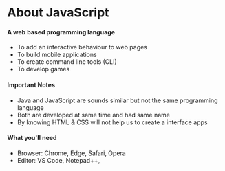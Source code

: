 # About JavaScript

#### A web based programming language 

- To add an interactive behaviour to web pages
- To build mobile applications
- To create command line tools (CLI)
- To develop games

#### Important Notes
- Java and JavaScript are sounds similar but not the same programming language
- Both are developed at same time and had same name
- By knowing HTML & CSS will not help us to create a interface apps

#### What you'll need
- Browser: Chrome, Edge, Safari, Opera
- Editor: VS Code, Notepad++, 
